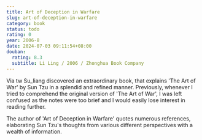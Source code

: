 ```yaml
---
title: Art of Deception in Warfare
slug: art-of-deception-in-warfare
category: book
status: todo
rating: 0
year: 2006-8
date: 2024-07-03 09:11:54+08:00
douban:
  rating: 8.3
  subtitle: Li Ling / 2006 / Zhonghua Book Company
---
```


Via tw Su_liang discovered an extraordinary book, that explains 'The Art of War' by Sun Tzu in a splendid and refined manner. Previously, whenever I tried to comprehend the original version of 'The Art of War', I was left confused as the notes were too brief and I would easily lose interest in reading further. 

The author of 'Art of Deception in Warfare' quotes numerous references, elaborating Sun Tzu's thoughts from various different perspectives with a wealth of information.
